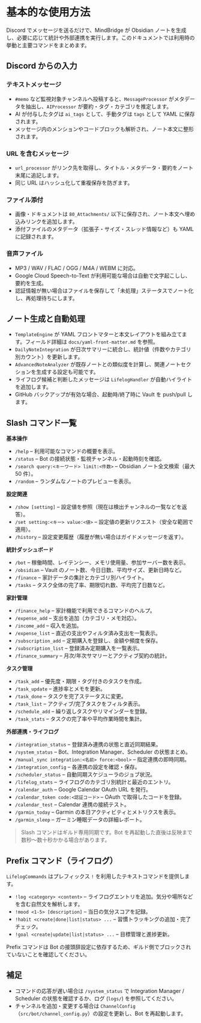 # 基本的な使用方法

Discord でメッセージを送るだけで、MindBridge が Obsidian ノートを生成し、必要に応じて統計や外部連携を実行します。このドキュメントでは利用時の挙動と主要コマンドをまとめます。

## Discord からの入力

### テキストメッセージ

- `#memo` など監視対象チャンネルへ投稿すると、`MessageProcessor` がメタデータを抽出し、`AIProcessor` が要約・タグ・カテゴリを推定します。
- AI が付与したタグは `ai_tags` として、手動タグは `tags` として YAML に保存されます。
- メッセージ内のメンションやコードブロックも解析され、ノート本文に整形されます。

### URL を含むメッセージ

- `url_processor` がリンク先を取得し、タイトル・メタデータ・要約をノート末尾に追記します。
- 同じ URL はハッシュ化して重複保存を防ぎます。

### ファイル添付

- 画像・ドキュメントは `80_Attachments/` 以下に保存され、ノート本文へ埋め込みリンクを追加します。
- 添付ファイルのメタデータ（拡張子・サイズ・スレッド情報など）も YAML に記録されます。

### 音声ファイル

- MP3 / WAV / FLAC / OGG / M4A / WEBM に対応。
- Google Cloud Speech-to-Text が利用可能な場合は自動で文字起こしし、要約を生成。
- 認証情報が無い場合はファイルを保存して「未処理」ステータスでノート化し、再処理待ちにします。

## ノート生成と自動処理

- `TemplateEngine` が YAML フロントマターと本文レイアウトを組み立てます。フィールド詳細は `docs/yaml-front-matter.md` を参照。
- `DailyNoteIntegration` が日次サマリーに統合し、統計値（件数やカテゴリ別カウント）を更新します。
- `AdvancedNoteAnalyzer` が既存ノートとの類似度を計算し、関連ノートセクションを生成する設定も可能です。
- ライフログ候補と判断したメッセージは `LifelogHandler` が自動ハイライトを追加します。
- GitHub バックアップが有効な場合、起動時/終了時に Vault を push/pull します。

## Slash コマンド一覧

**基本操作**

- `/help` – 利用可能なコマンドの概要を表示。
- `/status` – Bot の接続状態・監視チャンネル・起動時刻を確認。
- `/search query:<キーワード> limit:<件数>` – Obsidian ノート全文検索（最大 50 件）。
- `/random` – ランダムなノートのプレビューを表示。

**設定関連**

- `/show [setting]` – 設定値を参照（現在は検出チャンネルの一覧などを返答）。
- `/set setting:<キー> value:<値>` – 設定値の更新リクエスト（安全な範囲で適用）。
- `/history` – 設定変更履歴（履歴が無い場合はガイドメッセージを返す）。

**統計ダッシュボード**

- `/bot` – 稼働時間、レイテンシー、メモリ使用量、参加サーバー数を表示。
- `/obsidian` – Vault のノート数、今日日数、平均サイズ、更新日時など。
- `/finance` – 家計データの集計とカテゴリ別ハイライト。
- `/tasks` – タスク全体の完了率、期限切れ数、平均完了日数など。

**家計管理**

- `/finance_help` – 家計機能で利用できるコマンドのヘルプ。
- `/expense_add` – 支出を追加（カテゴリ・メモ対応）。
- `/income_add` – 収入を追加。
- `/expense_list` – 直近の支出やフィルタ済み支出を一覧表示。
- `/subscription_add` – 定期購入を登録し、金額や頻度を保存。
- `/subscription_list` – 登録済み定期購入を一覧表示。
- `/finance_summary` – 月次/年次サマリーとアクティブ契約の統計。

**タスク管理**

- `/task_add` – 優先度・期限・タグ付きのタスクを作成。
- `/task_update` – 進捗率とメモを更新。
- `/task_done` – タスクを完了ステータスに変更。
- `/task_list` – アクティブ/完了タスクをフィルタ表示。
- `/schedule_add` – 繰り返しタスクやリマインダーを登録。
- `/task_stats` – タスクの完了率や平均作業時間を集計。

**外部連携・ライフログ**

- `/integration_status` – 登録済み連携の状態と直近同期結果。
- `/system_status` – Bot、Integration Manager、Scheduler の状態まとめ。
- `/manual_sync integration:<名前> force:<bool>` – 指定連携の即時同期。
- `/integration_config` – 各連携の設定を確認・保存。
- `/scheduler_status` – 自動同期スケジューラのジョブ状況。
- `/lifelog_stats` – ライフログのカテゴリ別統計と最近のエントリ。
- `/calendar_auth` – Google Calendar OAuth URL を発行。
- `/calendar_token code:<認証コード>` – OAuth で取得したコードを登録。
- `/calendar_test` – Calendar 連携の接続テスト。
- `/garmin_today` – Garmin の本日アクティビティとメトリクスを表示。
- `/garmin_sleep` – ガーミン睡眠データの詳細レポート。

> Slash コマンドはギルド専用同期です。Bot を再起動した直後は反映まで数秒〜数十秒かかる場合があります。

## Prefix コマンド（ライフログ）

`LifelogCommands` はプレフィックス `!` を利用したテキストコマンドを提供します。

- `!log <category> <content>` – ライフログエントリを追加。気分や場所などを含む自然文を解析します。
- `!mood <1-5> [description]` – 当日の気分スコアを記録。
- `!habit <create|done|list|status> ...` – 習慣トラッキングの追加・完了チェック。
- `!goal <create|update|list|status> ...` – 目標管理と進捗更新。

Prefix コマンドは Bot の接頭辞設定に依存するため、ギルド側でブロックされていないことを確認してください。

## 補足

- コマンドの応答が遅い場合は `/system_status` で Integration Manager / Scheduler の状態を確認するか、ログ (`logs/`) を参照してください。
- チャンネルを追加・変更する場合は `ChannelConfig`（`src/bot/channel_config.py`）の設定を更新し、Bot を再起動します。
